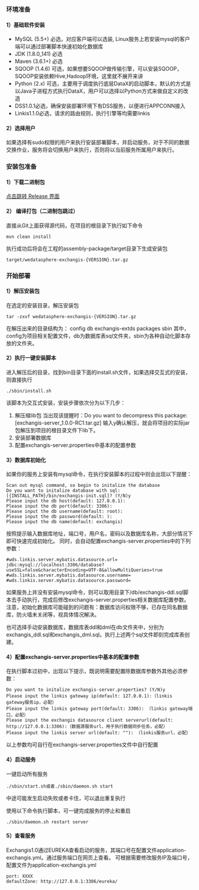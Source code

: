 ### 环境准备
#### 1）基础软件安装
- MySQL (5.5+) 必选，对应客户端可以选装, Linux服务上若安装mysql的客户端可以通过部署脚本快速初始化数据库
- JDK (1.8.0_141) 必选
- Maven (3.6.1+) 必选
- SQOOP (1.4.6) 可选，如果想要SQOOP做传输引擎，可以安装SQOOP，SQOOP安装依赖Hive,Hadoop环境，这里就不展开来讲
- Python (2.x) 可选，主要用于调度执行底层DataX的启动脚本，默认的方式是以Java子进程方式执行DataX，用户可以选择以Python方式来做自定义的改造
- DSS1.0.1必选，确保安装部署环境下有DSS服务，以便进行APPCONN接入
- Linkis1.1.0必选，请求的路由规则，执行引擎等均需要linkis

#### 2）选择用户
如果选择有sudo权限的用户来执行安装部署脚本，并启动服务，对于不同的数据交换作业，服务将会切换用户来执行，否则将以当前服务所属用户来执行。

### 安装包准备
#### 1）下载二进制包
[点击跳转 Release 界面](https://github.com/WeBankFinTech/Exchangis/releases)
#### 2） 编译打包（二进制包跳过）
直接从Git上面获得源代码，在项目的根目录下执行如下命令
```
mvn clean install 
```
执行成功后将会在工程的assembly-package/target目录下生成安装包
```
target/wedatasphere-exchangis-{VERSION}.tar.gz
```

### 开始部署
#### 1）解压安装包
在选定的安装目录，解压安装包
```
tar -zxvf wedatasphere-exchangis-{VERSION}.tar.gz
```
在解压出来的目录结构为： 
config
db
exchangis-extds
packages
sbin
其中，config为项目相关配置文件，db为数据库表sql文件夹，sbin为各种自动化脚本存放的文件夹。
#### 2）执行一键安装脚本
进入解压后的目录，找到bin目录下面的install.sh文件，如果选择交互式的安装，则直接执行
```
./sbin/install.sh
```
该脚本为交互式安装，安装步骤依次分为以下几步：
1.	解压缩lib包
当出现该提醒时：Do you want to decompress this package: [exchangis-server_1.0.0-RC1.tar.gz]
输入y确认解压，就会将项目的实际jar包解压到项目的根目录文件下lib下。
2.	安装部署数据库
3.	配置exchangis-server.properties中基本的配置参数


#### 3）数据库初始化
如果你的服务上安装有mysql命令，在执行安装脚本的过程中则会出现以下提醒：
```
Scan out mysql command, so begin to initalize the database
Do you want to initalize database with sql: [{INSTALL_PATH}/bin/exchangis-init.sql]? (Y/N)y
Please input the db host(default: 127.0.0.1): 
Please input the db port(default: 3306): 
Please input the db username(default: root): 
Please input the db password(default: ): 
Please input the db name(default: exchangis)
```
按照提示输入数据库地址，端口号，用户名，密码以及数据库名称，大部分情况下即可快速完成初始化。
同时，会自动配置exchangis-server.properties中的下列参数：
```
#wds.linkis.server.mybatis.datasource.url= jdbc:mysql://localhost:3306/database?useSSL=false&characterEncoding=UTF-8&allowMultiQueries=true
#wds.linkis.server.mybatis.datasource.username=
#wds.linkis.server.mybatis.datasource.password=
```
如果服务上并没有安装mysql命令，则可以取用目录下/db/exchangis-ddl.sql脚本去手动执行，完成后修改exchangis-server.properties相关数据库配置参数。
注意，初始化数据库可能碰到的问题有：数据库访问权限不够，已存在同名数据库，防火墙未关闭等，视具体情况解决。

也可选择手动安装数据库，数据库表ddl和dml在db文件夹中，分别为exchangis_ddl.sql和exchangis_dml.sql。执行上述两个sql文件即刻完成库表创建。

#### 4）配置exchangis-server.properties中基本的配置参数
在执行脚本过初中，出现以下提示，既说明需要配置除数据库参数外其他必须参数：
```
Do you want to initalize exchangis-server.properties? (Y/N)y
Please input the linkis gateway ip(default: 127.0.0.1):（linkis gateway服务ip，必配）
Please input the linkis gateway port(default: 3306): （linkis gateway端口，必配）
Please input the exchangis datasource client serverurl(default: http://127.0.0.1:3306):（数据源服务url，用于执行数据同步任务，必配）
Please input the linkis server url(default: ""): （linkis服务url，必配）
```
以上参数均可自行在exchangis-server.properties文件中自行配置

#### 4）启动服务
一键启动所有服务
```
./sbin/start.sh或者./sbin/daemon.sh start
```
中途可能发生启动失败或者卡住，可以退出重复执行

使用以下命令执行脚本，可一键完成服务的停止和重启
```
./sbin/daemon.sh restart server
```

#### 5）查看服务
Exchangis1.0通过EUREKA查看启动的服务，其端口号在配置文件application-exchangis.yml。通过服务端口在网页上查看。
可根据需要修改服务IP及端口号，配置文件为application-exchangis.yml
```
port: XXXX
defaultZone: http://127.0.0.1:3306/eureka/
```
